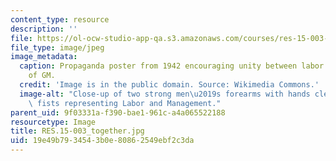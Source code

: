 ```yaml
---
content_type: resource
description: ''
file: https://ol-ocw-studio-app-qa.s3.amazonaws.com/courses/res-15-003-shaping-the-future-of-work-15-662x-spring-2016/19e49b7934543b0e80862549ebf2c3da_RES.15-003_together.jpg
file_type: image/jpeg
image_metadata:
  caption: Propaganda poster from 1942 encouraging unity between labor and management
    of GM.
  credit: 'Image is in the public domain. Source: Wikimedia Commons.'
  image-alt: "Close-up of two strong men\u2019s forearms with hands clenched into\
    \ fists representing Labor and Management."
parent_uid: 9f03331a-f390-bae1-961c-a4a065522188
resourcetype: Image
title: RES.15-003_together.jpg
uid: 19e49b79-3454-3b0e-8086-2549ebf2c3da
---
```

